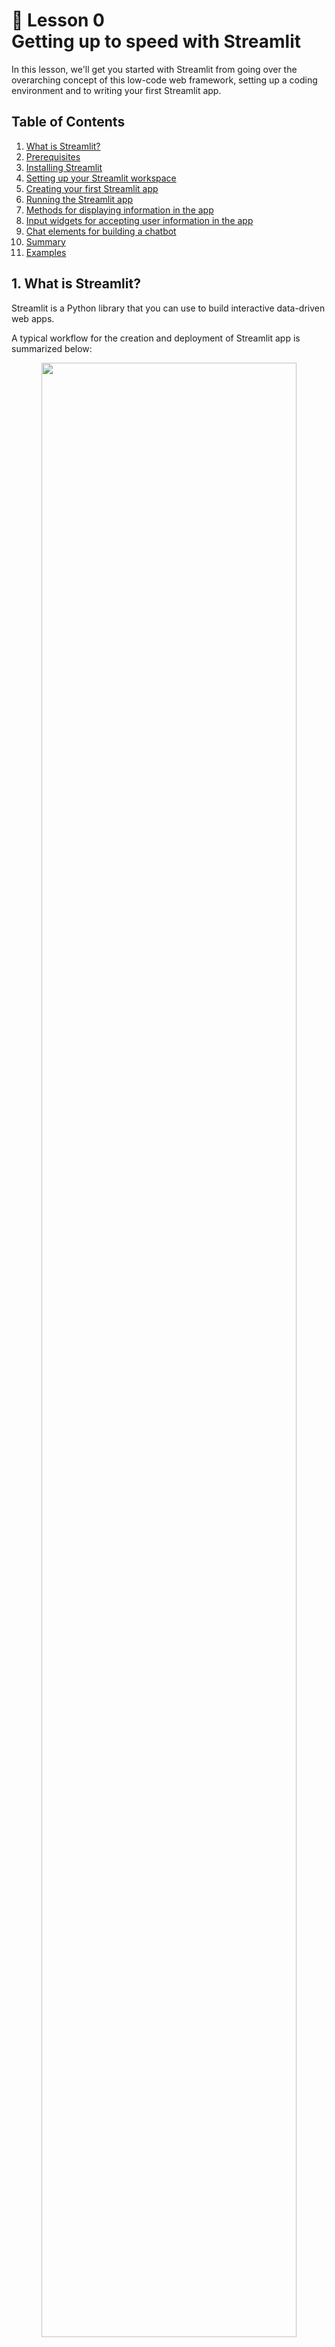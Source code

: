 # 📖 Lesson 0 <br> Getting up to speed with Streamlit

In this lesson, we'll get you started with Streamlit from going over the overarching concept of this low-code web framework, setting up a coding environment and to writing your first Streamlit app.

## Table of Contents
1. [What is Streamlit?](#1-what-is-streamlit)
2. [Prerequisites](#2-prerequisites)
3. [Installing Streamlit](#3-installing-streamlit)
4. [Setting up your Streamlit workspace](#4-setting-up-your-streamlit-workspace)
5. [Creating your first Streamlit app](#5-creating-your-first-streamlit-app)
6. [Running the Streamlit app](#6-running-the-streamlit-app)
7. [Methods for displaying information in the app](#7-methods-for-displaying-information-in-the-app)
8. [Input widgets for accepting user information in the app](#8-input-widgets-for-accepting-user-information-in-the-app)
9. [Chat elements for building a chatbot](#9-chat-elements-for-building-a-chatbot)
10. [Summary](#summary)
11. [Examples](#examples)

## 1. What is Streamlit?

Streamlit is a Python library that you can use to build interactive data-driven web apps.

A typical workflow for the creation and deployment of Streamlit app is summarized below:

<p align="center">
   <img src="../img/lesson-0-streamlit-workflow.png" width="90%">
</p>

1. **Collect requirements** - In this phase, we want to make a list of the desirable features and capabilities that we want our web app to do.
2. **Code** - Next, we'll do the actual coding of the web app with the Streamlit library.
3. **Repo** - Once the code is complete, we can Git push (*i.e.* upload) it to a GitHub repo where app files are stored and used in a subsequent deployment phase. 
4. **Cloud** - To share our Streamlit apps publicly, we're going to deploy the app on the cloud using a platform such as [Streamlit Community Cloud](https://streamlit.io/cloud). In a few clicks of the mouse, one can go from app files stored on the GitHub repo to a deployed app.
5. **App** - Streamlit app can be easily shared via the deployed URL in the format of https://<subdomain>.streamlit.app/ where `subdomain` refers to the unique identifier that can either be automatically generated by the server as a long form URL (*e.g.* https://dataprofessor-st-matplotlib-line-plot-streamlit-app-2a0abu.streamlit.app/) or explicitly renamed to a shorter and easy to remember one (*e.g.* https://chanin.streamlit.app/).

## 2. Prerequisites

Here's what you need to use Streamlit:
- Have basic Python knowledge.
- Write scripts to perform specific tasks (like taking several Excel files as input and combining them into one).
- Build and grow the Streamlit app line by line instead of starting with a predefined layout (it takes only a few lines of code).
If you can do all this, congratulations! You're ready to plunge into the world of Streamlit.

## 3. Installing Streamlit

If you already have an existing Python coding environment, Streamlit can be installed using `pip` as shown below:

```
pip install streamlit
```

## 4. Setting up your Streamlit workspace

It is typically good practice to house the Streamlit app in their own dedicated conda environment. This way the library dependencies don’t get entangled with other Python libraries used by other apps.

Here, we're going to replicate a Streamlit app from an existing GitHub repo available at https://github.com/dataprofessor/eda-app/.

Particularly, we're going to clone the EDA app from a YouTube tutorial video on [*How to Build an EDA app using Pandas Profiling*](https://youtu.be/p4uohebPuCg).

**Step 1.** Create a conda environment

Create a conda environment called eda:

```
conda create -n eda python=3.8
```

**Step 2.** Activate the eda environment:

```
conda activate eda
```

**Step 3.** To install prerequisite libraries we must first download the requirements.txt file (it contains the library version numbers):

```
wget https://raw.githubusercontent.com/dataprofessor/ydata_profiling/main/requirements.txt
```

**Step 4.** To actually install prerequisite libraries using the requirements.txt file

```
pip install -r requirements.txt
```

Inside the `requirements.txt` file you'll see the following contents:

```
streamlit
pandas
ydata_profiling
streamlit_pandas_profiling
```

**Step 5.** Download and unzip contents from the GitHub repo: https://github.com/dataprofessor/ydata_profiling/archive/main.zip

**Step 6.** Launch the app:

```
streamlit run app.py
```

You’ll see the web app browser pop up:

<p align="center">
  <img src="../img/lesson-0-EDA-app.png" width="90%">
</p>

The functionality of this EDA app leverages the capabilities of pandas-profiling. Let's take a look at the app in action:

<p align="center">
   <img src="../img/lesson-0-EDA-app-screencast.gif" width="90%">
</p>

Congratulations! You now know how to clone a Streamlit app from a GitHub repo, setup a dedicated conda environment, and successfully launch the app!

## 5. Creating your first Streamlit app

Before we get into the nuts and bolts of the Streamlit library, let's take a hands-on approach for learning how to use Streamlit. Particularly, creating a simple **Hello world app** would probably be an expected rite of passage to learning Streamlit!

It's not as difficult as you may think. In fact, it takes only 2 lines of code to do just that!

```Python
import streamlit as st
st.write('Hello world!')
```

Click on the **See code explanation** toggle button to reveal the explanatory text:

<details>
<summary><i>See code explanation</i></summary>

Here's a line-by-line breakdown of the code:
  1. Import the `streamlit` library as `st` (so that we can later refer to `streamlit` literally as `st` instead of having to type the full word `streamlit`.
  2. Use `st.write` to write a text output and inside the `st.write` command we use the `'Hello world!'` string as the input argument.
</details>

## 6. Running the Streamlit app

Locally, you can run the newly created Streamlit app by launching a command-line terminal and enter the following:

```
streamlit run streamlit_app.py
```

where `streamlit_app.py` is the Streamlit app that you've just created.




## 7. Output widgets for displaying information in the app

Now that we know how to create your first Streamlit app and get it up and running, it's now time to explore how we can display information in the app.

In the Streamlit Documentation page, the [Text elements](https://docs.streamlit.io/library/api-reference/text) and [Write and magic](https://docs.streamlit.io/library/api-reference/write-magic) pages provide several ways in which information can be displayed. 

Here's a list of methods for displaying information in app:
- [`st.title()`](https://docs.streamlit.io/library/api-reference/text/st.title) - Display the app's title.
- [`st.header()`](https://docs.streamlit.io/library/api-reference/text/st.header) - Display text as a section header
- [`st.subheader()`](https://docs.streamlit.io/library/api-reference/text/st.subheader) - Display text as a sub-section header
- [`st.write()`](https://docs.streamlit.io/library/api-reference/text/st.write) - Can both display text and write arguments to the app.
- [`st.markdown()`](https://docs.streamlit.io/library/api-reference/text/st.markdown) - Display text in Markdown format
- [`st.text()`](https://docs.streamlit.io/library/api-reference/text/st.text) - Display fixed width and pre-formatted text
- [`st.code()`](https://docs.streamlit.io/library/api-reference/text/st.code) - Display code that can be copied
- [`st.caption()`](https://docs.streamlit.io/library/api-reference/text/st.caption) - Display small caption text
- [`st.latex()`](https://docs.streamlit.io/library/api-reference/text/st.latex) - Display LaTeX expressions

## 8. Input widgets for accepting user information in the app

A great part about building data-driven apps is the ability to take in user input via various widgets, for example, sliders, text input, number input, color selector, etc. Such widget input can then be used to set model parameters, assign values to function parameters, and so much more.

Here's a list of common input widgets that I typically use:
- [`st.text_input()`](https://docs.streamlit.io/library/api-reference/text/st.text_input) - Displays a single-line text input widget
- [`st.number_input()`](https://docs.streamlit.io/library/api-reference/text/st.number_input) - Displays a number input widget
- [`st.selectbox()`](https://docs.streamlit.io/library/api-reference/text/st.selectbox) - Displays a drop-down selection widget
- [`st.multiselect()`](https://docs.streamlit.io/library/api-reference/text/st.multiselect) - Displays a multi-selection widget
- [`st.slider()`](https://docs.streamlit.io/library/api-reference/text/st.slider) - Displays either a single-value slider or a range slider
- [`st.file_uploader()`](https://docs.streamlit.io/library/api-reference/text/st.file_uploader) - Displays a file upload widget
- [`st.button()`](https://docs.streamlit.io/library/api-reference/text/st.button) - Displays a button widget
- [`st.download_button()`](https://docs.streamlit.io/library/api-reference/text/st.download_button) - Displays a download button widget

Note: It should be mentioned that aside from those listed above, there are several more input widgets from which you can use. More information on the [Input widgets](https://docs.streamlit.io/library/api-reference/widgets) Docs page.

## 9. Chat elements for building a chatbot

Streamlit currently provides 3 chat elements widgets (more info in the [Chat elements](https://docs.streamlit.io/library/api-reference/chat) Docs page) that is designed for you to use in conjunction with one another, for example, in building a chatbot (or you can also use them separately).

Here's a list of the chat elements:
- [`st.chat_input()`](https://docs.streamlit.io/library/api-reference/chat/st.chat_input) - Displays a chat input widget
- [`st.chat_message()`](https://docs.streamlit.io/library/api-reference/chat/st.chat_message) - Inserts a chat message container for displaying LLM generated responses
- [`st.status()`](https://docs.streamlit.io/library/api-reference/status/st.status) - Inserts a status container for display output from long-running tasks

## Summary

In this lesson, we're introduced to Streamlit along with how to setup a computing environment as well as creating our first Streamlit app.

[//]: # 
